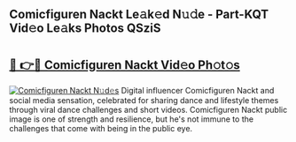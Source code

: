 ## Comicfiguren Nackt Le𝚊k𝚎d N𝚞𝚍e - Part-KQT Vid𝚎o Le𝚊ks Photos QSziS

# <h2><a href="http://fb3xir.evod.top/?m=Comicfiguren+Nackt">🔗 👉🔴 Comicfiguren Nackt Vid𝚎o Ph𝚘t𝚘s</a></h2>

[![Comicfiguren Nackt N𝚞d𝚎s](https://i.imgur.com/8V9OHl7.gif)](http://fb3xir.evod.top/?m=Comicfiguren+Nackt)
Digital influencer Comicfiguren Nackt and social media sensation, celebrated for sharing dance and lifestyle themes through viral dance challenges and short videos. Comicfiguren Nackt public image is one of strength and resilience, but he's not immune to the challenges that come with being in the public eye. 
